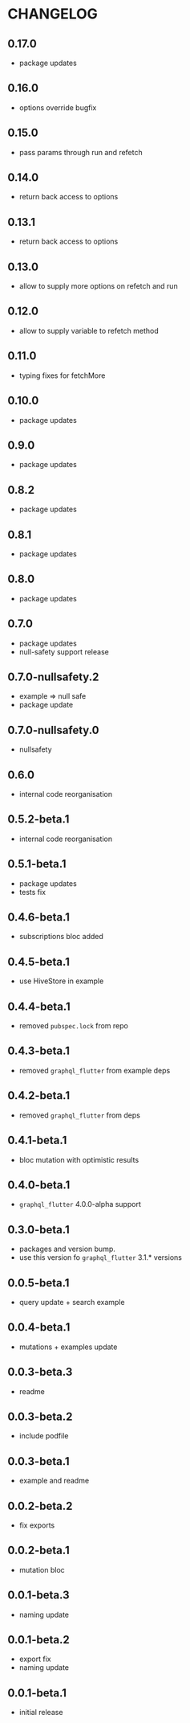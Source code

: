 # CHANGELOG

## 0.17.0

- package updates

## 0.16.0

- options override bugfix

## 0.15.0

- pass params through run and refetch

## 0.14.0

- return back access to options

## 0.13.1

- return back access to options

## 0.13.0

- allow to supply more options on refetch and run

## 0.12.0

- allow to supply variable to refetch method

## 0.11.0

- typing fixes for fetchMore

## 0.10.0

- package updates

## 0.9.0

- package updates

## 0.8.2

- package updates

## 0.8.1

- package updates

## 0.8.0

- package updates

## 0.7.0

- package updates
- null-safety support release

## 0.7.0-nullsafety.2

- example => null safe
- package update

## 0.7.0-nullsafety.0

- nullsafety

## 0.6.0

- internal code reorganisation

## 0.5.2-beta.1

- internal code reorganisation

## 0.5.1-beta.1

- package updates
- tests fix

## 0.4.6-beta.1

- subscriptions bloc added

## 0.4.5-beta.1

- use HiveStore in example

## 0.4.4-beta.1

- removed `pubspec.lock` from repo

## 0.4.3-beta.1

- removed `graphql_flutter` from example deps

## 0.4.2-beta.1

- removed `graphql_flutter` from deps

## 0.4.1-beta.1

- bloc mutation with optimistic results

## 0.4.0-beta.1

- `graphql_flutter` 4.0.0-alpha support

## 0.3.0-beta.1

- packages and version bump.
- use this version fo `graphql_flutter` 3.1.* versions

## 0.0.5-beta.1

- query update + search example

## 0.0.4-beta.1

- mutations + examples update

## 0.0.3-beta.3

- readme

## 0.0.3-beta.2

- include podfile

## 0.0.3-beta.1

- example and readme

## 0.0.2-beta.2

- fix exports

## 0.0.2-beta.1

- mutation bloc

## 0.0.1-beta.3

- naming update

## 0.0.1-beta.2

- export fix
- naming update

## 0.0.1-beta.1

- initial release